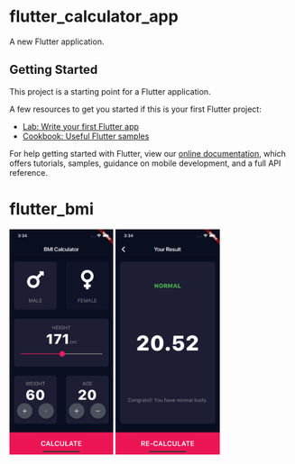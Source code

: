 # flutter_calculator_app

A new Flutter application.

## Getting Started

This project is a starting point for a Flutter application.

A few resources to get you started if this is your first Flutter project:

- [Lab: Write your first Flutter app](https://flutter.dev/docs/get-started/codelab)
- [Cookbook: Useful Flutter samples](https://flutter.dev/docs/cookbook)

For help getting started with Flutter, view our
[online documentation](https://flutter.dev/docs), which offers tutorials,
samples, guidance on mobile development, and a full API reference.
# flutter_bmi
<img src="https://raw.githubusercontent.com/kayaramazan/flutter_bmi/master/ss1.png" height=400 />
<img src="https://raw.githubusercontent.com/kayaramazan/flutter_bmi/master/ss2.png" height=400 />
